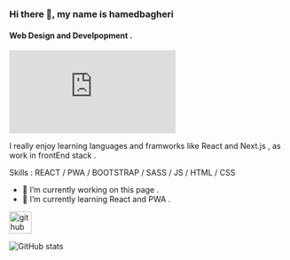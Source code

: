 ### Hi there 👋, my name is hamedbagheri
#### Web Design and Develpopment .
![Web Design and Develpopment](https://biaupload.com/do.php?imgf=org-66346cf1392c1.jpg)

I really enjoy learning languages and framworks like React and Next.js , as work in frontEnd stack .

Skills : REACT / PWA / BOOTSTRAP / SASS / JS / HTML / CSS

- 🔭 I’m currently working on this page . 
- 🌱 I’m currently learning React and PWA . 


[<img src='https://cdn.jsdelivr.net/npm/simple-icons@3.0.1/icons/github.svg' alt='github' height='40'>](https://github.com/hamedbagheriii)  

![GitHub stats](https://github-readme-stats.vercel.app/api?username=hamedbagheriii&show_icons=true)  

